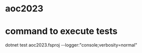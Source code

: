 # aoc2023


# command to execute tests
dotnet test aoc2023.fsproj --logger:"console;verbosity=normal"
